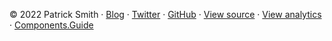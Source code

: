 © 2022 Patrick Smith
· <a href="https://icing.space/">Blog</a>
· <a href="https://twitter.com/royalicing/">Twitter</a>
· <a href="https://github.com/JavaScriptRegenerated/">GitHub</a>
· <a href="https://github.com/JavaScriptRegenerated/regenerated.dev">View source</a>
· <a href="https://app.usefathom.com/share/ajddwzci/regenerated.dev">View analytics</a>
· <a href="https://components.guide">Components.Guide</a>